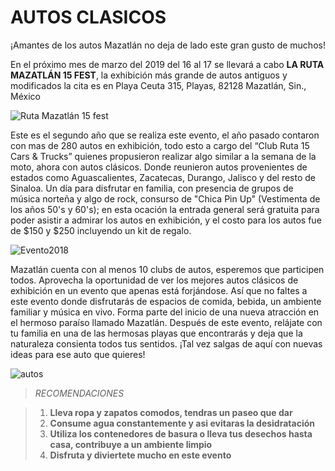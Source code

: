 
# AUTOS CLASICOS #


¡Amantes de los autos Mazatlán no deja de lado este gran gusto de muchos!

En el próximo mes de marzo del 2019 del 16 al 17  se llevará a cabo **LA RUTA MAZATLÁN 15 FEST**, la exhibición más grande de autos
antiguos y modificados la cita es en Playa Ceuta 315, Playas, 82128 Mazatlán, Sin., México

![Ruta Mazatlán 15 fest](https://www.autoclasico.com.mx/Resources/Fotos/05/26/F05-0450226.jpg)

Este es el segundo año que se realiza este evento, el año pasado contaron con mas de 280 autos en exhibición, todo esto a
cargo del “Club Ruta 15 Cars & Trucks” quienes propusieron realizar algo similar a la semana de la moto, ahora con autos
clásicos. Donde reunieron autos provenientes de estados como Aguascalientes, Zacatecas, Durango, Jalisco y del resto de Sinaloa.
Un día para disfrutar en familia, con presencia de grupos de música norteña y algo de rock, consurso de "Chica Pin Up" (Vestimenta  de los años 50's
y 60's); en esta ocación la entrada general será gratuita para poder asistir a admirar los autos en exhibición, y el costo para los autos fue de
$150 y $250 incluyendo un kit de regalo.


![Evento2018](https://reaccioninformativa.com/assets/site/img/notas/autos4.jpg)

Mazatlán cuenta con al menos 10 clubs de autos, esperemos que participen todos. Aprovecha la oportunidad de ver los mejores autos clásicos
de exhibición en un evento que apenas está forjándose. Así que no faltes a este evento donde disfrutarás de espacios de comida, bebida, un ambiente familiar y música en vivo. Forma parte del inicio de una nueva atracción en el hermoso paraíso llamado Mazatlán.
Después de este evento, relájate con tu familia en una de las hermosas playas que encontrarás y deja que la naturaleza consienta todos tus sentidos. ¡Tal vez salgas de aquí con nuevas ideas para ese auto que quieres!

![autos](https://criterionoticias.files.wordpress.com/2016/01/img_2295.jpg?w=672&h=372&crop=1)

>*RECOMENDACIONES*

>1. **Lleva ropa y zapatos comodos, tendras un paseo que dar**
>2. **Consume agua constantemente y asi evitaras la desidratación**
>3. **Utiliza los contenedores de basura o lleva tus desechos hasta casa, contribuye a un ambiente limpio**
>4. **Disfruta y diviertete mucho en este evento**
